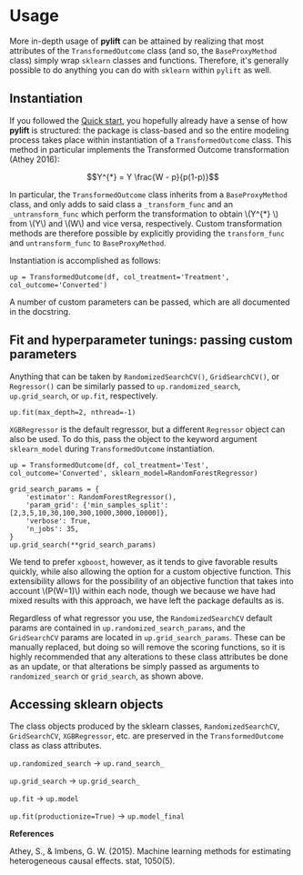 # Usage

More in-depth usage of **pylift** can be attained by realizing that most attributes of the `TransformedOutcome` class (and so, the `BaseProxyMethod` class) simply wrap `sklearn` classes and functions.  Therefore, it's generally possible to do anything you can do with `sklearn` within `pylift` as well.

## Instantiation

If you followed the [Quick start](evaluation), you hopefully already have a sense of how **pylift** is structured: the package is class-based and so the entire modeling process takes place within instantiation of a `TransformedOutcome` class. This method in particular implements the Transformed Outcome transformation (Athey 2016):

$$Y^{*} = Y \frac{W - p}{p(1-p)}$$

In particular, the `TransformedOutcome` class inherits from a `BaseProxyMethod` class, and only adds to said class a `_transform_func` and an `_untransform_func` which perform the transformation to obtain \\(Y^{*} \\) from \\(Y\\) and \\(W\\) and vice versa, respectively. Custom transformation methods are therefore possible by explicitly providing the `transform_func` and `untransform_func` to `BaseProxyMethod`.

Instantiation is accomplished as follows:

```
up = TransformedOutcome(df, col_treatment='Treatment', col_outcome='Converted')
```

A number of custom parameters can be passed, which are all documented in the docstring.

## Fit and hyperparameter tunings: passing custom parameters

Anything that can be taken by `RandomizedSearchCV()`, `GridSearchCV()`, or
`Regressor()` can be similarly passed to `up.randomized_search`,
`up.grid_search`, or `up.fit`, respectively.

```
up.fit(max_depth=2, nthread=-1)
```

`XGBRegressor` is the default regressor, but a different `Regressor` object can
also be used. To do this, pass the object to the keyword argument
`sklearn_model` during `TransformedOutcome` instantiation. 
```
up = TransformedOutcome(df, col_treatment='Test', col_outcome='Converted', sklearn_model=RandomForestRegressor)

grid_search_params = {
    'estimator': RandomForestRegressor(),
    'param_grid': {'min_samples_split': [2,3,5,10,30,100,300,1000,3000,10000]},
    'verbose': True,
    'n_jobs': 35,
}
up.grid_search(**grid_search_params)
```

We tend to prefer `xgboost`, however, as it tends to give favorable results
quickly, while also allowing the option for a custom objective function. This
extensibility allows for the possibility of an objective function that takes
into account \\(P(W=1)\\) within each node, though we because we have had mixed
results with this approach, we have left the package defaults as is.


Regardless of what regressor you use, the `RandomizedSearchCV` default params
are contained in `up.randomized_search_params`, and the `GridSearchCV` params
are located in `up.grid_search_params`. These can be manually replaced, but
doing so will remove the scoring functions, so it is highly recommended that
any alterations to these class attributes be done as an update, or that
alterations be simply passed as arguments to `randomized_search` or
`grid_search`, as shown above.

## Accessing sklearn objects

The class objects produced by the sklearn classes, `RandomizedSearchCV`,
`GridSearchCV`, `XGBRegressor`, etc. are preserved in the `TransformedOutcome`
class as class attributes.

`up.randomized_search` -> `up.rand_search_`

`up.grid_search` -> `up.grid_search_`

`up.fit` -> `up.model`

`up.fit(productionize=True)` -> `up.model_final`

**References**

Athey, S., & Imbens, G. W. (2015). Machine learning methods for estimating heterogeneous causal effects. stat, 1050(5).

